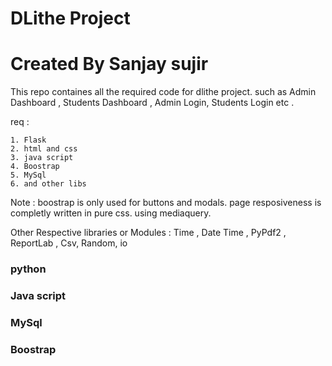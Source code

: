 # DLithe Project

# Created By Sanjay sujir 

This repo containes all the required code for dlithe project. such as Admin Dashboard , Students Dashboard , Admin Login, Students Login etc . 

req :

    1. Flask 
    2. html and css
    3. java script 
    4. Boostrap
    5. MySql
    6. and other libs
    

Note : boostrap is only used for buttons and modals. page resposiveness is completly written in pure css. using mediaquery.

Other Respective libraries or Modules : Time , Date Time , PyPdf2 , ReportLab , Csv, Random, io

### python 
### Java script
### MySql
### Boostrap
